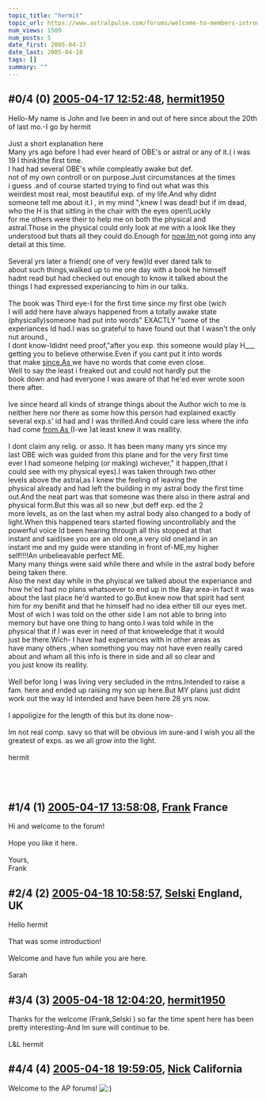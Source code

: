 ```yaml
---
topic_title: "hermit"
topic_url: https://www.astralpulse.com/forums/welcome-to-members-introductions!/hermit
num_views: 1509
num_posts: 5
date_first: 2005-04-17
date_last: 2005-04-18
tags: []
summary: ""
---
```


## \#0/4 (0) [2005-04-17 12:52:48](https://www.astralpulse.com/forums/index.php?msg=160669), [hermit1950](https://www.astralpulse.com/forums/profile/?u=8759)  ##
<section>
Hello-My name is John and Ive been in and out of here since about the 20th of last mo.-I go by hermit
<br>
<br>
Just a short explanation here
<br>
Many yrs ago before I had ever heard of OBE's or astral or any of it.( i was 19 I think)the first time.
<br>
I had had several OBE's while compleatly awake but def.
<br>
not of my own controll or on purpose.Just circumstances at the times
<br>
i guess .and of course started trying to find out what was this
<br>
weirdest most real, most beautiful exp. of my life.And why didnt
<br>
someone tell me about it.I , in my mind ",knew I was dead! but if im dead,
<br>
who the H is that sitting in the chair with the eyes open!Luckly
<br>
for me others were their to help me on both the physical and
<br>
astral.Those in the physical could only look at me with a look like they understood but thats all they could do.Enough for
<a class="bbc_link" href="https://www.astralpulse.com/forums///now.im" rel="noopener" target="_blank">
 now.Im
</a>
not going into any detail at this time.
<br>
<br>
Several yrs later a friend( one of very few)Id ever dared talk to
<br>
about such things,walked up to me one day with a book he himself
<br>
hadnt read but had checked out enough to know it talked about the
<br>
things I had expressed experiancing to him in our talks.
<br>
<br>
The book was Third eye-I for the first time since my first obe (wich
<br>
I will add here have always happened from a totally awake state
<br>
(physically)someone had put into words" EXACTLY "some of the
<br>
experiances Id had.I was so grateful to have found out that I wasn't the only nut around.,
<br>
I dont know-Ididnt need proof,"after you exp. this someone would play H___ getting you to believe otherwise.Even if you cant put it into words
<br>
that make
<a class="bbc_link" href="https://www.astralpulse.com/forums///since.as" rel="noopener" target="_blank">
 since.As
</a>
we have no words that come even close.
<br>
Well to say the least i freaked out and could not hardly put the
<br>
book down and had everyone I was aware of that he'ed ever wrote soon there after.
<br>
<br>
Ive since heard all kinds of strange things about the Author wich to me is neither here nor there as some how this person had explained exactly several exp.s' id had and I was thrilled.And could care less where the info had come
<a class="bbc_link" href="https://www.astralpulse.com/forums///from.as" rel="noopener" target="_blank">
 from.As
</a>
(I-we )at least knew it was reallity.
<br>
<br>
I dont claim any relig. or asso. It has been many many yrs since my
<br>
last OBE wich was guided from this plane and for the very first time
<br>
ever I had someone helping (or making) wichever," it happen,(that I
<br>
could see with my physical eyes).I was taken through two other
<br>
levels above the astral,as I knew the feeling of leaving the
<br>
physical already and had left the building in my astral body the first time out.And the neat part was that someone was there also in there astral and physical form.But this was all so new ,but deff exp. ed the 2
<br>
more levels, as on the last when my astral body also changed to a body of
<br>
light.When this happened tears started flowing uncontrollably and the
<br>
powerful voice Id been hearing through all this stopped at that
<br>
instant and said(see you are an old one,a very old one)and in an
<br>
instant me and my guide were standing in front of-ME,my higher
<br>
self!!!!An unbelieavable perfect ME.
<br>
Many many things were said while there and while in the astral body before being taken there.
<br>
Also the next day while in the phyiscal we talked about the experiance and how he'ed had no plans whatsoever to end up in the Bay area-in fact it was about the last place he'd wanted to go.But knew now that spirit had sent him for my benifit and that he himself had no idea either till our eyes met.
<br>
Most of wich I was told on the other side I am not able to bring into
<br>
memory but have one thing to hang onto.I was told while in the
<br>
 physical that if I was ever in need of that knoweledge that it would
 <br>
  just be there.Wich- I have had experiances with in other areas as
  <br>
   have many others ,when something you may not have even really cared
   <br>
    about and wham all this info is there in side and all so clear and
    <br>
    you just know its reallity.
    <br>
    <br>
    Well befor long I was living very secluded in the mtns.Intended to raise a fam. here and ended up raising my son up here.But MY plans just didnt work out the way Id intended and have been here 28 yrs now.
    <br>
    <br>
    I appoligize for the length of this but its done now-
    <br>
    <br>
    Im not real comp. savy so that will be obvious im sure-and I wish you all the greatest of exps. as we all grow into the light.
    <br>
    <br>
    hermit
   </br>
  </br>
 </br>
</br>
</section>

## \#1/4 (1) [2005-04-17 13:58:08](https://www.astralpulse.com/forums/index.php?msg=160671), [Frank](https://www.astralpulse.com/forums/profile/?u=359) France ##
<section>
Hi and welcome to the forum!
<br>
<br>
Hope you like it here.
<br>
<br>
Yours,
<br>
Frank
</section>

## \#2/4 (2) [2005-04-18 10:58:57](https://www.astralpulse.com/forums/index.php?msg=160785), [Selski](https://www.astralpulse.com/forums/profile/?u=6012) England, UK ##
<section>
Hello hermit
<br>
<br>
That was some introduction!
<br>
<br>
Welcome and have fun while you are here.
<br>
<br>
Sarah
</section>

## \#3/4 (3) [2005-04-18 12:04:20](https://www.astralpulse.com/forums/index.php?msg=160798), [hermit1950](https://www.astralpulse.com/forums/profile/?u=8759)  ##
<section>
Thanks for the welcome (Frank,Selski ) so far the time spent here has been pretty interesting-And Im sure will continue to be.
<br>
<br>
L&amp;L hermit
</section>

## \#4/4 (4) [2005-04-18 19:59:05](https://www.astralpulse.com/forums/index.php?msg=160867), [Nick](https://www.astralpulse.com/forums/profile/?u=2080) California ##
<section>
Welcome to the AP forums!
<img alt=":)" class="smiley" src="https://www.astralpulse.com/forums/Smileys/fugue/smiley.png" title="Smiley"/>
</section>